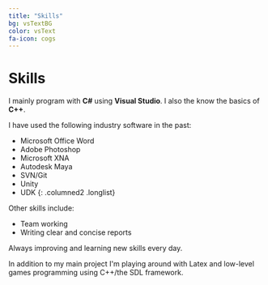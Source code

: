 ```yaml
---
title: "Skills"
bg: vsTextBG
color: vsText
fa-icon: cogs
---
```

# Skills

I mainly program with __C#__ using __Visual Studio__. I also the know the basics of __C++__.

I have used the following industry software in the past:

* Microsoft Office Word
* Adobe Photoshop
* Microsoft XNA
* Autodesk Maya
* SVN/Git
* Unity
* UDK
{: .columned2 .longlist}

Other skills include:

* Team working
* Writing clear and concise reports

Always improving and learning new skills every day.  

In addition to my main project I'm playing around with Latex and low-level games programming using C++/the SDL framework.
